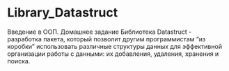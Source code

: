 # Library_Datastruct
Введение в ООП. Домашнее задание
Библиотека Datastruct - разработка пакета, который позволит другим программистам “из коробки” использовать различные структуры данных для эффективной организации работы с данными: их добавления, удаления, хранения и поиска.
